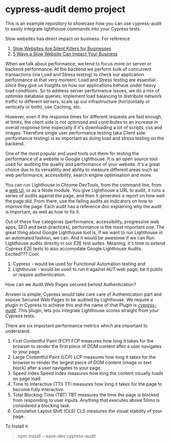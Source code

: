 # cypress-audit demo project

This is an example repository to showcase how you can use cypress-audit to easily integrate lighthouse commands into your Cypress tests.

Slow websites has direct impact on business. For reference
1. [Slow Websites Are Silent Killers for Businesses](https://www.hospitalitynet.org/news/4089374.html)
1. [5 Ways a Slow Website Can Impact Your Business](https://wetopi.com/slow-website-impact-business/#:~:text=In%20other%20words%2C%20slow%20websites,experience%20resulting%20in%20lower%20engagement)

When we talk about performance, we tend to focus more on server or backend performance. At the backend we perform bulk of concurrent transactions (via Load and Stress testing) to check our application performance at that very moment. Load and Stress testing are essential since they give us insights on how our applications behave under heavy load conditions. So to address server performance issues, we do a mix of optimise database queries, implement load balancing to distribute network traffic to different servers, scale up our infrastructure (horizontally or vertically or both), use Caching, etc.

However, even if the response times for different requests are fast enough, at times, the client side is not optimised and contributes to an increase in overall response time especially if it's downloading a lot of scripts, css and images. Therefore single user performance testing (aka Client side performance testing) is as important as doing load and stress testing on the backend.

One of the most popular and used tools out there for testing the performance of a website is Google Lighthouse. It is an open source tool used for auditing the quality and performance of your website. It's a great choice due to its versatility and ability to measure different areas such as web performance, accessibility, search engine optimisation and more. 

You can run Lighthouse in Chrome DevTools, from the command line, from a [web UI](https://developers.google.com/speed/pagespeed/insights/), or as a Node module. You give Lighthouse a URL to audit, it runs a series of audits against the page, and then it generates a report on how well the page did. From there, use the failing audits as indicators on how to improve the page. Each audit has a reference doc explaining why the audit is important, as well as how to fix it.

Out of these five categories (performance, accessibility, progressive web apps, SEO and best-practices), performance is the most important one. The great thing about Google Lighthouse tool is, if we want to run Lighthouse in an automated fashion, we can. And it would be awesome if we can Run Lighthouse audits directly in our E2E test suites. Meaning, it's time to extend Cypress E2E tests to also accomodate Google Lighthouse Audits. Excited??? Cool.

1. Cypress - would be used for Functional Automation testing and
1. Lighthouse - would be used to run it against AUT web page, be it public or require authentication. 

How can we Audit Web Pages secured behind Authentication?

Answer is simple, Cypress would take care care of Authentication part and expose Secured Web Pages to be audited by Lighthouse. We require a plugin in Cypress to achieve this and the name of that Plugin is [*cypress-audit*](https://www.npmjs.com/package/cypress-audit). This plugin, lets you integrate Lighthouse scores straight from your Cypress tests.

There are six important performance metrics which are important to understand.

1. First Contentful Paint (FCP)
FCP measures how long it takes for the browser to render the first piece of DOM content after a user navigates to your page.
1. Large Contentful Paint (LCP)
LCP measures how long it takes for the browser to render the largest piece of DOM content (image or text block) after a user navigates to your page.
1. Speed Index
Speed index measures how long the content visually loads on page load.
1. Time to Interactive (TTI)
TTI measures how long it takes for the page to become fully interactive.
1. Total Blocking Time (TBT)
TBT measures the time the page is blocked from responding to user inputs. Anything that executes above 50ms is considered a blocking task.
1. Cumulative Layout Shift (CLS)
CLS measures the visual stability of your page.


To Install it 
> npm install --save-dev cypress-audit














